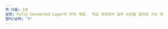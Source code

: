 ```yaml
---
책 이름: 1권
설명: Fully Connected Layer의 반대 개념.  학습 과정에서 일부 뉴런을 임의로 끄는 방식으로, 과적합을 방지하기 위해 사용된다.
챕터/날짜: "5"
---
```

